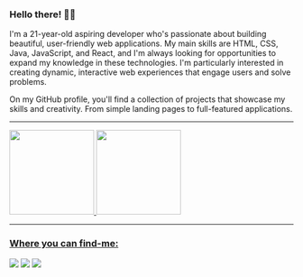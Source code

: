 <div align="left">
<h3>Hello there! 👋🏽</h3>
<p>I'm a 21-year-old aspiring developer who's passionate about building beautiful, user-friendly web applications. My main skills are HTML, CSS, Java, JavaScript, and React, and I'm always looking for opportunities to expand my knowledge in these technologies. I'm particularly interested in creating dynamic, interactive web experiences that engage users and solve problems.</p>

<p>On my GitHub profile, you'll find a collection of projects that showcase my skills and creativity. From simple landing pages to full-featured applications.</p>
</div>
<hr>
<div align="left">
  <a href="https://github.com/JhonatanTeotonio">
  <img height="150em" src="https://github-readme-stats.vercel.app/api?username=JhonatanTeotonio&show_icons=true&theme=dark&include_all_commits=true&count_private=true"/>
  <img height="150em" src="https://github-readme-stats.vercel.app/api/top-langs/?username=JhonatanTeotonio&layout=compact&langs_count=7&theme=dark"/>
</div>

<hr> 

<div align="left">
<h3>Where you can find-me: </h3>
  <a href="https://www.linkedin.com/in/jhonatanteotonio/" target="_blank"><img src="https://img.shields.io/badge/LinkedIn-0077B5?style=for-the-badge&logo=linkedin&logoColor=white" target="_blank"></a>
  <a href="https://www.instagram.com/jho.teotonio/" target="_blank"><img src="https://img.shields.io/badge/-Instagram-%23E4405F?style=for-the-badge&logo=instagram&logoColor=white" target="_blank"></a>
 	<a href="mailto:jhonatanteotonio@gmail.com" target="_blank"><img src="https://img.shields.io/badge/Gmail-D14836?style=for-the-badge&logo=gmail&logoColor=white" target="_blank"></a>
</div>
